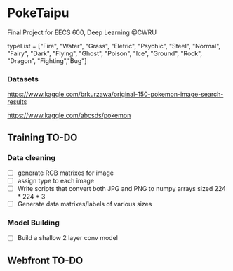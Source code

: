 # PokeTaipu
Final Project for EECS 600, Deep Learning @CWRU

typeList = ["Fire", "Water", "Grass", "Eletric", "Psychic", "Steel", "Normal", "Fairy", "Dark", "Flying", "Ghost", "Poison", "Ice", "Ground", "Rock", "Dragon", "Fighting","Bug"]

### Datasets

https://www.kaggle.com/brkurzawa/original-150-pokemon-image-search-results

https://www.kaggle.com/abcsds/pokemon

## Training TO-DO
### Data cleaning
- [ ] generate RGB matrixes for image
- [ ] assign type to each image
- [ ] Write scripts that convert both JPG and PNG to numpy arrays sized 224 * 224 * 3
- [ ] Generate data matrixes/labels of various sizes

### Model Building
- [ ] Build a shallow 2 layer conv model


## Webfront TO-DO
